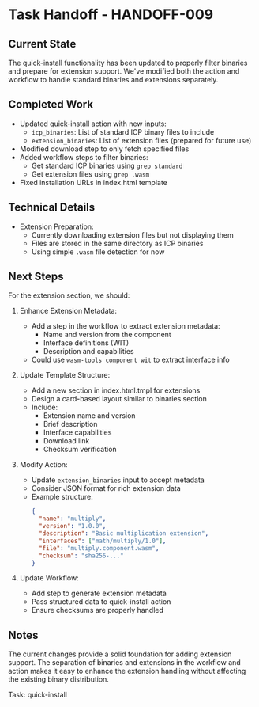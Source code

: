 # Task Handoff - HANDOFF-009

## Current State

The quick-install functionality has been updated to properly filter binaries and prepare for extension support. We've modified both the action and workflow to handle standard binaries and extensions separately.

## Completed Work

- Updated quick-install action with new inputs:
  - `icp_binaries`: List of standard ICP binary files to include
  - `extension_binaries`: List of extension files (prepared for future use)
- Modified download step to only fetch specified files
- Added workflow steps to filter binaries:
  - Get standard ICP binaries using `grep standard`
  - Get extension files using `grep .wasm`
- Fixed installation URLs in index.html template

## Technical Details

- Extension Preparation:
  - Currently downloading extension files but not displaying them
  - Files are stored in the same directory as ICP binaries
  - Using simple `.wasm` file detection for now

## Next Steps

For the extension section, we should:

1. Enhance Extension Metadata:

   - Add a step in the workflow to extract extension metadata:
     - Name and version from the component
     - Interface definitions (WIT)
     - Description and capabilities
   - Could use `wasm-tools component wit` to extract interface info

2. Update Template Structure:

   - Add a new section in index.html.tmpl for extensions
   - Design a card-based layout similar to binaries section
   - Include:
     - Extension name and version
     - Brief description
     - Interface capabilities
     - Download link
     - Checksum verification

3. Modify Action:

   - Update `extension_binaries` input to accept metadata
   - Consider JSON format for rich extension data
   - Example structure:
     ```json
     {
       "name": "multiply",
       "version": "1.0.0",
       "description": "Basic multiplication extension",
       "interfaces": ["math/multiply/1.0"],
       "file": "multiply.component.wasm",
       "checksum": "sha256-..."
     }
     ```

4. Update Workflow:
   - Add step to generate extension metadata
   - Pass structured data to quick-install action
   - Ensure checksums are properly handled

## Notes

The current changes provide a solid foundation for adding extension support. The separation of binaries and extensions in the workflow and action makes it easy to enhance the extension handling without affecting the existing binary distribution.

Task: quick-install
